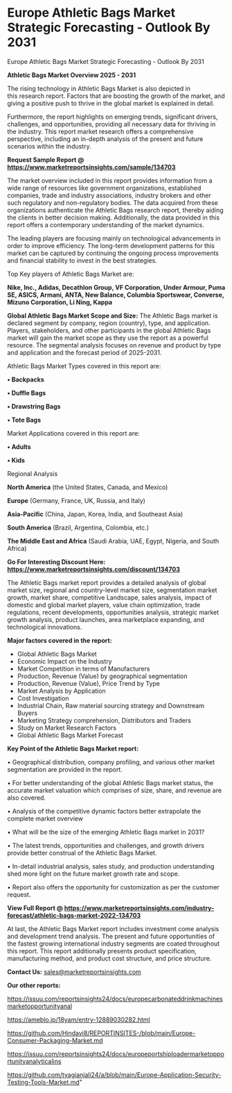 # Europe Athletic Bags Market Strategic Forecasting - Outlook By 2031
Europe Athletic Bags Market Strategic Forecasting - Outlook By 2031

<Strong> Athletic Bags Market Overview 2025 - 2031</strong>

The rising technology in Athletic Bags Market is also depicted in this research report. Factors that are boosting the growth of the market, and giving a positive push to thrive in the global market is explained in detail.

Furthermore, the report highlights on emerging trends, significant drivers, challenges, and opportunities, providing all necessary data for thriving in the industry. This report market research offers a comprehensive perspective, including an in-depth analysis of the present and future scenarios within the industry.

<strong>Request Sample Report @ <a href=https://www.marketreportsinsights.com/sample/134703>https://www.marketreportsinsights.com/sample/134703</a></strong>

The market overview included in this report provides information from a wide range of resources like government organizations, established companies, trade and industry associations, industry brokers and other such regulatory and non-regulatory bodies. The data acquired from these organizations authenticate the Athletic Bags research report, thereby aiding the clients in better decision making. Additionally, the data provided in this report offers a contemporary understanding of the market dynamics.

The leading players are focusing mainly on technological advancements in order to improve efficiency. The long-term development patterns for this market can be captured by continuing the ongoing process improvements and financial stability to invest in the best strategies.

Top Key players of Athletic Bags Market are:

<strong>Nike, Inc., Adidas, Decathlon Group, VF Corporation, Under Armour, Puma SE, ASICS, Armani, ANTA, New Balance, Columbia Sportswear, Converse, Mizuno Corporation, Li Ning, Kappa</strong>

<strong><b>Global Athletic Bags Market Scope and Size:</b></strong>
The Athletic Bags market is declared segment by company, region (country), type, and application. Players, stakeholders, and other participants in the global Athletic Bags market will gain the market scope as they use the report as a powerful resource. The segmental analysis focuses on revenue and product by type and application and the forecast period of 2025-2031.

Athletic Bags Market Types covered in this report are:

<strong>• Backpacks

• Duffle Bags

• Drawstring Bags

• Tote Bags</strong>

Market Applications covered in this report are:

<strong>• Adults

• Kids</strong> 

Regional Analysis

<strong>North America</strong> (the United States, Canada, and Mexico)

<strong>Europe</strong> (Germany, France, UK, Russia, and Italy)

<strong>Asia-Pacific</strong> (China, Japan, Korea, India, and Southeast Asia)

<strong>South America</strong> (Brazil, Argentina, Colombia, etc.)

<strong>The Middle East and Africa</strong> (Saudi Arabia, UAE, Egypt, Nigeria, and South Africa)

<strong>Go For Interesting Discount Here: <a href=https://www.marketreportsinsights.com/discount/134703>https://www.marketreportsinsights.com/discount/134703</a></strong>

The Athletic Bags market report provides a detailed analysis of global market size, regional and country-level market size, segmentation market growth, market share, competitive Landscape, sales analysis, impact of domestic and global market players, value chain optimization, trade regulations, recent developments, opportunities analysis, strategic market growth analysis, product launches, area marketplace expanding, and technological innovations.

<strong><b>Major factors covered in the report:</b></strong>
<ul>
  <li>Global Athletic Bags Market </li>
  <li>Economic Impact on the Industry</li>
  <li>Market Competition in terms of Manufacturers</li>
  <li>Production, Revenue (Value) by geographical segmentation</li>
  <li>Production, Revenue (Value), Price Trend by Type</li>
  <li>Market Analysis by Application</li>
  <li>Cost Investigation</li>
  <li>Industrial Chain, Raw material sourcing strategy and Downstream Buyers</li>
  <li>Marketing Strategy comprehension, Distributors and Traders</li>
  <li>Study on Market Research Factors</li>
  <li>Global Athletic Bags Market Forecast</li>
</ul>

<strong><b>Key Point of the Athletic Bags Market report:</b></strong>

• Geographical distribution, company profiling, and various other market segmentation are provided in the report.

• For better understanding of the global Athletic Bags market status, the accurate market valuation which comprises of size, share, and revenue are also covered.

• Analysis of the competitive dynamic factors better extrapolate the complete market overview

• What will be the size of the emerging Athletic Bags market in 2031?

• The latest trends, opportunities and challenges, and growth drivers provide better construal of the Athletic Bags Market.

• In-detail industrial analysis, sales study, and production understanding shed more light on the future market growth rate and scope.

• Report also offers the opportunity for customization as per the customer request.

<strong><b>View Full Report @ <a href=https://www.marketreportsinsights.com/industry-forecast/athletic-bags-market-2022-134703>https://www.marketreportsinsights.com/industry-forecast/athletic-bags-market-2022-134703</a></b></strong>


At last, the Athletic Bags Market report includes investment come analysis and development trend analysis. The present and future opportunities of the fastest growing international industry segments are coated throughout this report. This report additionally presents product specification, manufacturing method, and product cost structure, and price structure.

<strong>Contact Us:</strong>
sales@marketreportsinsights.com

<strong>Our other reports:</strong>

<a href=https://issuu.com/reportsinsights24/docs/europecarbonateddrinkmachinesmarketopportunityanal>https://issuu.com/reportsinsights24/docs/europecarbonateddrinkmachinesmarketopportunityanal</a>

<a href=https://ameblo.jp/18yam/entry-12889030282.html>https://ameblo.jp/18yam/entry-12889030282.html</a>

<a href=https://github.com/Hindavi8/REPORTINSITES-/blob/main/Europe-Consumer-Packaging-Market.md>https://github.com/Hindavi8/REPORTINSITES-/blob/main/Europe-Consumer-Packaging-Market.md</a>

<a href=https://issuu.com/reportsinsights24/docs/europeportshiploadermarketopportunityanalyticalins>https://issuu.com/reportsinsights24/docs/europeportshiploadermarketopportunityanalyticalins</a>

<a href=https://github.com/tyagianjali24/a/blob/main/Europe-Application-Security-Testing-Tools-Market.md>https://github.com/tyagianjali24/a/blob/main/Europe-Application-Security-Testing-Tools-Market.md</a>"
